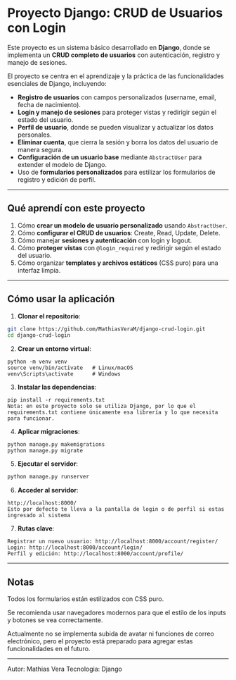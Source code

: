 # Proyecto Django: CRUD de Usuarios con Login

Este proyecto es un sistema básico desarrollado en **Django**, donde se implementa un **CRUD completo de usuarios** con autenticación, registro y manejo de sesiones.  

El proyecto se centra en el aprendizaje y la práctica de las funcionalidades esenciales de Django, incluyendo:

- **Registro de usuarios** con campos personalizados (username, email, fecha de nacimiento).
- **Login y manejo de sesiones** para proteger vistas y redirigir según el estado del usuario.
- **Perfil de usuario**, donde se pueden visualizar y actualizar los datos personales.
- **Eliminar cuenta**, que cierra la sesión y borra los datos del usuario de manera segura.
- **Configuración de un usuario base** mediante `AbstractUser` para extender el modelo de Django.
- Uso de **formularios personalizados** para estilizar los formularios de registro y edición de perfil.

---

## Qué aprendí con este proyecto

1. Cómo **crear un modelo de usuario personalizado** usando `AbstractUser`.
2. Cómo **configurar el CRUD de usuarios**: Create, Read, Update, Delete.
3. Cómo manejar **sesiones y autenticación** con login y logout.
4. Cómo **proteger vistas** con `@login_required` y redirigir según el estado del usuario.
5. Cómo organizar **templates y archivos estáticos** (CSS puro) para una interfaz limpia.

---

## Cómo usar la aplicación

1. **Clonar el repositorio**:

``` bash
git clone https://github.com/MathiasVeraM/django-crud-login.git
cd django-crud-login
```

2. **Crear un entorno virtual**:
``` 
python -m venv venv
source venv/bin/activate   # Linux/macOS
venv\Scripts\activate      # Windows
```

3. **Instalar las dependencias**:
```
pip install -r requirements.txt
Nota: en este proyecto solo se utiliza Django, por lo que el requirements.txt contiene únicamente esa librería y lo que necesita para funcionar.
```

4. **Aplicar migraciones**:
```
python manage.py makemigrations
python manage.py migrate
```

5. **Ejecutar el servidor**:
``` python
python manage.py runserver
```

6. **Acceder al servidor**:

```
http://localhost:8000/ 
Esto por defecto te lleva a la pantalla de login o de perfil si estas ingresado al sistema
```

7. **Rutas clave**:

```
Registrar un nuevo usuario: http://localhost:8000/account/register/
Login: http://localhost:8000/account/login/
Perfil y edición: http://localhost:8000/account/profile/
```
---

## Notas

Todos los formularios están estilizados con CSS puro.

Se recomienda usar navegadores modernos para que el estilo de los inputs y botones se vea correctamente.

Actualmente no se implementa subida de avatar ni funciones de correo electrónico, pero el proyecto está preparado para agregar estas funcionalidades en el futuro.

---

Autor: Mathias Vera
Tecnologia: Django